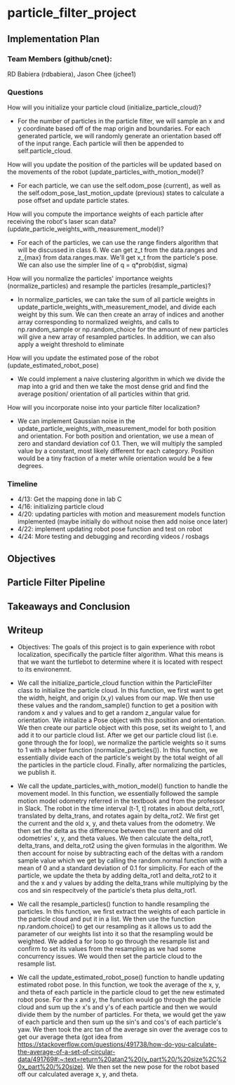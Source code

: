 # particle_filter_project

## Implementation Plan

### Team Members (github/cnet):
RD Babiera (rdbabiera), Jason Chee (jchee1)

### Questions
How will you initialize your particle cloud (initialize_particle_cloud)?
- For the number of particles in the particle filter, we will sample an x and 
y coordinate based off of the map origin and boundaries. For each generated 
particle, we will randomly generate an orientation based off of the input 
range. Each particle will then be appended to self.particle_cloud.

How will you update the position of the particles will be updated based on the 
movements of the robot (update_particles_with_motion_model)?
- For each particle, we can use the self.odom_pose (current), as well as the 
self.odom_pose_last_motion_update (previous) states to calculate a pose offset and 
update particle states.

How will you compute the importance weights of each particle after receiving the 
robot's laser scan data?(update_particle_weights_with_measurement_model)?
- For each of the particles, we can use the range finders algorithm that will be 
discussed in class 6. We can get z_t from the data.ranges and z_{max} from data.ranges.max.
We'll get x_t from the particle's pose. We can also use the simpler line of q = q*prob(dist, sigma)

How will you normalize the particles' importance weights (normalize_particles) 
and resample the particles (resample_particles)?
- In normalize_particles, we can take the sum of all particle weights in 
update_particle_weights_with_measurement_model, and divide each weight by 
this sum. We can then create an array of indices and another array corresponding 
to normalized weights, and calls to np.random_sample or np.random_choice for the 
amount of new particles will give a new array of resampled particles. In addition, 
we can also apply a weight threshold to eliminate 

How will you update the estimated pose of the robot (update_estimated_robot_pose)

- We could implement a naive clustering algorithm in which we divide the map 
into a grid and then we take the most dense grid and find the average position/
orientation of all particles within that grid.

How will you incorporate noise into your particle filter localization?
- We can implement Gaussian noise in the update_particle_weights_with_measurement_model 
for both position and orientation. For both position and orientation, we use a 
mean of zero and standard deviation cof 0.1. Then, we will multiply the sampled 
value by a constant, most likely different for each category. Position would be 
a tiny fraction of a meter while orientation would be a few degrees.


### Timeline

- 4/13: Get the mapping done in lab C
- 4/16: initializing particle cloud
- 4/20: updating particles with motion and measurement models function implemented (maybe
    initially do without noise then add noise once later)
- 4/22: implement updating robot pose function and test on robot
- 4/24: More testing and debugging and recording videos / rosbags

## Objectives

## Particle Filter Pipeline

## Takeaways and Conclusion


## Writeup

- Objectives: The goals of this project is to gain experience with robot localization, specifically the particle filter algorithm. What this means is that we want the turtlebot to determine where it is located with respect to its environemnt. 

- We call the initialize_particle_cloud function within the ParticleFilter class to initialize the particle cloud. In this function, we first want to get the width, height, and origin (x,y) values from our map. We then use these values and the random_sample() function to get a position with random x and y values and to get a random z_angular value for orientation. We initialize a Pose object with this position and orientation. We then create our particle object with this pose, set its weight to 1, and add it to our particle cloud list. After we get our particle cloud list (i.e. gone through the for loop), we normalize the particle weights so it sums to 1 with a helper function (normalize_particles()). In this function, we essentially divide each of the particle's weight by the total weight of all the particles in the particle cloud. Finally, after normalizing the particles, we publish it.

- We call the update_particles_with_motion_model() function to handle the movement model. In this function, we essentially followed the sample motion model odometry referred in the textbook and from the professor in Slack. The robot in the time interval (t-1, t] rotates in about delta_rot1, translated by delta_trans, and rotates again by delta_rot2. We first get the current and the old x, y, and theta values from the odometry. We then set the delta as the difference between the current and old odometries' x, y, and theta values. We then calculate the delta_rot1, delta_trans, and delta_rot2 using the given formulas in the algorithm. We then account for noise by subtracting each of the deltas with a random sample value which we get by calling the random.normal function with a mean of 0 and a standard deviation of 0.1 for simplicity. For each of the particle, we update the theta by adding delta_rot1 and delta_rot2 to it and the x and y values by adding the delta_trans while multiplying by the cos and sin respecitvely of the particle's theta plus delta_rot1. 

- We call the resample_particles() function to handle resampling the particles. In this function, we first extract the weights of each particle in the particle cloud and put it in a list. We then use the function np.random.choice() to get our resampling as it allows us to add the parameter of our weights list into it so that the resampling would be weighted. We added a for loop to go through the resample list and confirm to set its values from the resampling as we had some concurrency issues. We would then set the particle cloud to the resample list.

- We call the update_estimated_robot_pose() function to handle updating estimated robot pose. In this function, we took the average of the x, y, and theta of each particle in the particle cloud to get the new estimated robot pose. For the x and y, the function would go through the particle cloud and sum up the x's and y's of each particle and then we would divide them by the number of particles. For theta, we would get the yaw of each particle and then sum up the sin's and cos's of each particle's yaw. We then took the arc tan of the average sin over the average cos to get our average theta (got idea from https://stackoverflow.com/questions/491738/how-do-you-calculate-the-average-of-a-set-of-circular-data/491769#:~:text=return%20atan2%20(y_part%20/%20size%2C%20x_part%20/%20size). We then set the new pose for the robot based off our calculated average x, y, and theta.

